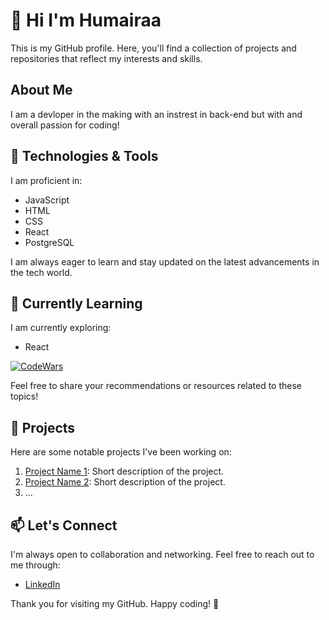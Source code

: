 # 🤗 Hi I'm Humairaa

This is my GitHub profile. Here, you'll find a collection of projects and repositories that reflect my interests and skills.

## About Me

I am a devloper in the making with an instrest in back-end but with and overall passion for coding!

## 🔧 Technologies & Tools

I am proficient in:

- JavaScript
- HTML
- CSS
- React
- PostgreSQL
  
I am always eager to learn and stay updated on the latest advancements in the tech world.

## 🌱 Currently Learning

I am currently exploring:

- React
  
[![CodeWars](https://www.codewars.com/users/humairaap/badges/large)](https://www.codewars.com/users/humairaap)


Feel free to share your recommendations or resources related to these topics!

## 🚀 Projects

Here are some notable projects I've been working on:

1. [Project Name 1](link-to-project1): Short description of the project.
2. [Project Name 2](link-to-project2): Short description of the project.
3. ...



## 📫 Let's Connect

I'm always open to collaboration and networking. Feel free to reach out to me through:

- [LinkedIn](www.linkedin.com/in/humairaa-patel-)



Thank you for visiting my GitHub. Happy coding! 🚀

